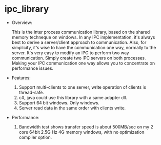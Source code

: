 ipc_library
===========

- Overview:

  This is the inter process communication library, based on the shared memory techneque on windows.
  In any IPC implementation, it's always best to derive a server/client approach to communication. 
  Also, for simplicity, it's wise to have the communication one way, normally to the server. 
  It's very easy to modify an IPC to perform two way communication. Simply create two IPC servers on both processes. 
  Making your IPC communication one way allows you to concentrate on performance issues.
  
- Features:

  1. Support multi-clients to one server, write operation of clients is thread-safe.
  2. c#, java could use this library with a same adapter dll.
  3. Support 64 bit windows. Only windows.
  4. Server read data in the same order with clients write.

- Performance:
  
  1. Bandwidth test shows transfer speed is about 500MB/sec on my 2 core 64bit 2.5G Hz 4G memory windows, with no optimization compiler option.
